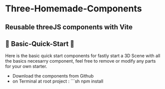 # Three-Homemade-Components

##  Reusable threeJS components with Vite

##  🍥 Basic-Quick-Start 🍥 

Here is the basic quick start components for fastly start a 3D Scene with all the basics necesarry component, feel free to remove or modify any parts for your own starter. 

- Download the components from Github
- on Terminal at root project : ```sh npm install
```

